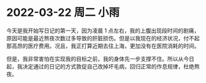 # 2022-03-22 周二 小雨

今天是我开始写日记的第一天，因为凌晨 1 点左右，我的上腹出现段时间的剧痛，原因可能是最近熬夜次数过多导致的肝脏损伤。但是以我现在的经济状况，付不起那高昂的医疗费用。况且，我正打算近期去往上海，更加没有在医院消耗的时间。

但是，我非常害怕在实现我的目标之前，我的身体先一步支撑不住。所以从今日起，我决定通过的日记的方式敦促自己改掉坏毛病，回归正常的作息规律，杜绝熬夜。
